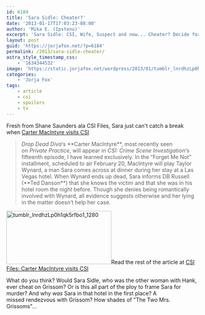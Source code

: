 ```yaml
---
id: 6184
title: 'Sara Sidle: Cheater?'
date: '2013-01-17T17:03:23-08:00'
author: 'Mika E. (Ipstenu)'
excerpt: 'Sara Sidle: CSI, Wife, Suspect and now... Cheater? Decide for yourself!'
layout: post
guid: 'https://jorjafox.net/?p=6184'
permalink: /2013/sara-sidle-cheater/
astra_style_timestamp_css:
    - '1634344532'
image: 'https://static.jorjafox.net/wordpress/2013/01/tumblr_lnrdhzLp0h1qk5rfbo1_1280.jpeg'
categories:
    - 'Jorja Fox'
tags:
    - article
    - csi
    - spoilers
    - tv
---
```


Fresh from Shane Saunders ala CSI Files, Sara just can't catch a break when <a href="http://www.csifiles.com/content/2013/01/carter-macintyre-visits-csi/">Carter MacIntyre visits CSI</a>
<blockquote><em>Drop Dead Diva</em>‘s **Carter MacIntyre**, most recently seen on <em>Private Practice</em>, will appear in <em>CSI: Crime Scene Investigation</em>‘s fifteenth episode, I have learned exclusively. In the “Forget Me Not” installment, scheduled to air February 20, MacIntyre will play Taylor Wynard, a man Sara comes across at dinner during her stay at a Las Vegas hotel. When Wynard ends up dead, Sara informs DB Russell (**Ted Danson**) that she knows the victim and that she was in his hotel room the night before. Though she denies being romantically involved with Wynard, all evidence suggests otherwise and her lying in the matter doesn’t help her case.</blockquote>
<a href="//static.jorjafox.net/wordpress/2013/01/tumblr_lnrdhzLp0h1qk5rfbo1_1280.jpeg"><img class="alignleft size-thumbnail wp-image-6185" alt="tumblr_lnrdhzLp0h1qk5rfbo1_1280" src="//static.jorjafox.net/wordpress/2013/01/tumblr_lnrdhzLp0h1qk5rfbo1_1280.jpeg" width="275" height="140" /></a>Read the rest of the article at <a href="http://www.csifiles.com/content/2013/01/carter-macintyre-visits-csi/">CSI Files: Carter MacIntyre visits CSI</a>

What do you think? Would Sara Sidle, who was the other woman with Hank, ever cheat on Grissom? Or is this all part of the ploy to frame Sara for murder? And why <em>was</em> Sara in that hotel in the first place? A missed rendezvous with Grissom? How shades of "The Two Mrs. Grissoms"...
